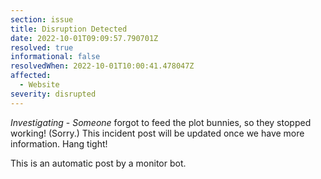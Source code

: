 ```yaml
---
section: issue
title: Disruption Detected
date: 2022-10-01T09:09:57.790701Z
resolved: true
informational: false
resolvedWhen: 2022-10-01T10:00:41.478047Z
affected:
  - Website
severity: disrupted
---
```

*Investigating* - _Someone_ forgot to feed the plot bunnies, so they stopped working! (Sorry.) This incident post will be updated once we have more information. Hang tight!

This is an automatic post by a monitor bot.
        